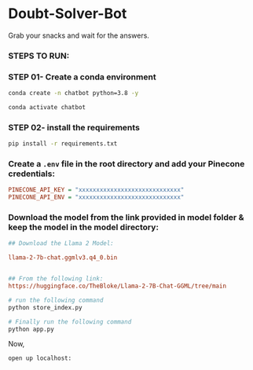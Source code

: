 # Doubt-Solver-Bot
Grab your snacks and wait for the answers.

### STEPS TO RUN:

### STEP 01- Create a conda environment

```bash
conda create -n chatbot python=3.8 -y
```

```bash
conda activate chatbot
```

### STEP 02- install the requirements
```bash
pip install -r requirements.txt
```


### Create a `.env` file in the root directory and add your Pinecone credentials:

```ini
PINECONE_API_KEY = "xxxxxxxxxxxxxxxxxxxxxxxxxxxxx"
PINECONE_API_ENV = "xxxxxxxxxxxxxxxxxxxxxxxxxxxxx"
```


### Download the model from the link provided in model folder & keep the model in the model directory:

```ini
## Download the Llama 2 Model:

llama-2-7b-chat.ggmlv3.q4_0.bin


## From the following link:
https://huggingface.co/TheBloke/Llama-2-7B-Chat-GGML/tree/main
```

```bash
# run the following command
python store_index.py
```

```bash
# Finally run the following command
python app.py
```

Now,
```bash
open up localhost:
```


